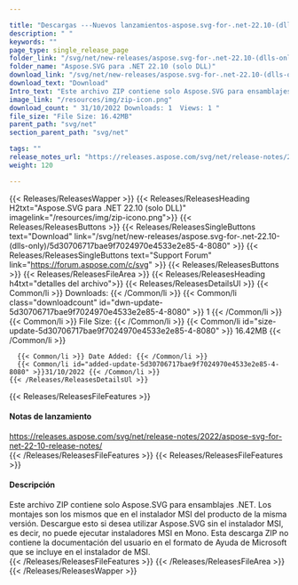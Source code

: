 ```yaml
---

title: "Descargas ---Nuevos lanzamientos-aspose.svg-for-.net-22.10-(dlls-only)"
description: " "
keywords: ""
page_type: single_release_page
folder_link: "/svg/net/new-releases/aspose.svg-for-.net-22.10-(dlls-only)/"
folder_name: "Aspose.SVG para .NET 22.10 (solo DLL)"
download_link: "/svg/net/new-releases/aspose.svg-for-.net-22.10-(dlls-only)/5d30706717bae9f7024970e4533e2e85-4-8080"
download_text: "Download"
Intro_text: "Este archivo ZIP contiene solo Aspose.SVG para ensamblajes .NET. Los montajes son los mismos que en el instalador MSI del producto de la misma versión. Descargue esto si desea utilizar Aspose.SVG sin el instalador MSI, es decir, no puede ejecutar instaladores MSI en Mono. Esta descarga ZIP no contiene la documentación del usuario en el formato de Ayuda de Microsoft que se incluye en el instalador de MSI."
image_link: "/resources/img/zip-icon.png"
download_count: " 31/10/2022 Downloads: 1  Views: 1 "
file_size: "File Size: 16.42MB"
parent_path: "svg/net"
section_parent_path: "svg/net"

tags: ""
release_notes_url: "https://releases.aspose.com/svg/net/release-notes/2022/aspose-svg-for-net-22-10-release-notes/"
weight: 120

---
```


{{< Releases/ReleasesWapper >}}
  {{< Releases/ReleasesHeading H2txt="Aspose.SVG para .NET 22.10 (solo DLL)" imagelink="/resources/img/zip-icono.png">}}
  {{< Releases/ReleasesButtons >}}
    {{< Releases/ReleasesSingleButtons text="Download" link="/svg/net/new-releases/aspose.svg-for-.net-22.10-(dlls-only)/5d30706717bae9f7024970e4533e2e85-4-8080" >}}
    {{< Releases/ReleasesSingleButtons text="Support Forum" link="https://forum.aspose.com/c/svg" >}}
  {{< Releases/ReleasesButtons >}}
  {{< Releases/ReleasesFileArea >}}
    {{< Releases/ReleasesHeading h4txt="detalles del archivo">}}
    {{< Releases/ReleasesDetailsUl >}}
      {{< Common/li >}} Downloads: {{< /Common/li >}}
      {{< Common/li class="downloadcount" id="dwn-update-5d30706717bae9f7024970e4533e2e85-4-8080" >}} 1 {{< /Common/li >}}
      {{< Common/li >}} File Size: {{< /Common/li >}}
      {{< Common/li id="size-update-5d30706717bae9f7024970e4533e2e85-4-8080" >}} 16.42MB {{< /Common/li >}}

      {{< Common/li >}} Date Added: {{< /Common/li >}}
      {{< Common/li id="added-update-5d30706717bae9f7024970e4533e2e85-4-8080" >}}31/10/2022 {{< /Common/li >}}
    {{< /Releases/ReleasesDetailsUl >}}

  {{< Releases/ReleasesFileFeatures >}}
      <h4>Notas de lanzamiento</h4><div> <a href='https://releases.aspose.com/svg/net/release-notes/2022/aspose-svg-for-net-22-10-release-notes/'>https://releases.aspose.com/svg/net/release-notes/2022/aspose-svg-for-net-22-10-release-notes/</a></div>
  {{< /Releases/ReleasesFileFeatures >}}
  {{< Releases/ReleasesFileFeatures >}}
      <h4>Descripción</h4><div class="HTMLDescription"> Este archivo ZIP contiene solo Aspose.SVG para ensamblajes .NET. Los montajes son los mismos que en el instalador MSI del producto de la misma versión. Descargue esto si desea utilizar Aspose.SVG sin el instalador MSI, es decir, no puede ejecutar instaladores MSI en Mono. Esta descarga ZIP no contiene la documentación del usuario en el formato de Ayuda de Microsoft que se incluye en el instalador de MSI.</div>
  {{< /Releases/ReleasesFileFeatures >}}
 {{< /Releases/ReleasesFileArea >}}
{{< /Releases/ReleasesWapper >}}



